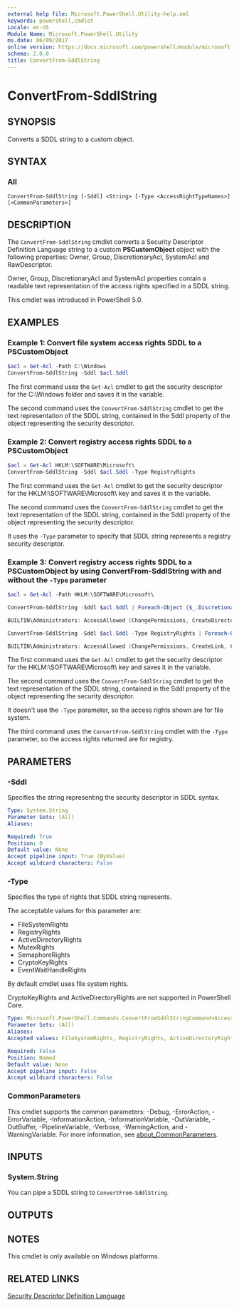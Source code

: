 ```yaml
---
external help file: Microsoft.PowerShell.Utility-help.xml
keywords: powershell,cmdlet
Locale: en-US
Module Name: Microsoft.PowerShell.Utility
ms.date: 06/09/2017
online version: https://docs.microsoft.com/powershell/module/microsoft.powershell.utility/convertfrom-sddlstring?view=powershell-7.1&WT.mc_id=ps-gethelp
schema: 2.0.0
title: ConvertFrom-SddlString
---
```

# ConvertFrom-SddlString

## SYNOPSIS
Converts a SDDL string to a custom object.

## SYNTAX

### All

```
ConvertFrom-SddlString [-Sddl] <String> [-Type <AccessRightTypeNames>] [<CommonParameters>]
```

## DESCRIPTION

The `ConvertFrom-SddlString` cmdlet converts a Security Descriptor Definition Language string to a
custom **PSCustomObject** object with the following properties: Owner, Group, DiscretionaryAcl,
SystemAcl and RawDescriptor.

Owner, Group, DiscretionaryAcl and SystemAcl properties contain a readable text representation of
the access rights specified in a SDDL string.

This cmdlet was introduced in PowerShell 5.0.

## EXAMPLES

### Example 1: Convert file system access rights SDDL to a PSCustomObject

```powershell
$acl = Get-Acl -Path C:\Windows
ConvertFrom-SddlString -Sddl $acl.Sddl
```

The first command uses the `Get-Acl` cmdlet to get the security descriptor for the C:\Windows folder
and saves it in the variable.

The second command uses the `ConvertFrom-SddlString` cmdlet to get the text representation of the
SDDL string, contained in the Sddl property of the object representing the security descriptor.

### Example 2: Convert registry access rights SDDL to a PSCustomObject

```powershell
$acl = Get-Acl HKLM:\SOFTWARE\Microsoft\
ConvertFrom-SddlString -Sddl $acl.Sddl -Type RegistryRights
```

The first command uses the `Get-Acl` cmdlet to get the security descriptor for the
HKLM:\SOFTWARE\Microsoft\ key and saves it in the variable.

The second command uses the `ConvertFrom-SddlString` cmdlet to get the text representation of the
SDDL string, contained in the Sddl property of the object representing the security descriptor.

It uses the `-Type` parameter to specify that SDDL string represents a registry security descriptor.

### Example 3: Convert registry access rights SDDL to a PSCustomObject by using ConvertFrom-SddlString with and without the `-Type` parameter

```powershell
$acl = Get-Acl -Path HKLM:\SOFTWARE\Microsoft\

ConvertFrom-SddlString -Sddl $acl.Sddl | Foreach-Object {$_.DiscretionaryAcl[0]}

BUILTIN\Administrators: AccessAllowed (ChangePermissions, CreateDirectories, Delete, ExecuteKey, FullControl, GenericExecute, GenericWrite, ListDirectory, ReadExtendedAttributes, ReadPermissions, TakeOwnership, Traverse, WriteData, WriteExtendedAttributes, WriteKey)

ConvertFrom-SddlString -Sddl $acl.Sddl -Type RegistryRights | Foreach-Object {$_.DiscretionaryAcl[0]}

BUILTIN\Administrators: AccessAllowed (ChangePermissions, CreateLink, CreateSubKey, Delete, EnumerateSubKeys, ExecuteKey, FullControl, GenericExecute, GenericWrite, Notify, QueryValues, ReadPermissions, SetValue, TakeOwnership, WriteKey)
```

The first command uses the `Get-Acl` cmdlet to get the security descriptor for the
HKLM:\SOFTWARE\Microsoft\ key and saves it in the variable.

The second command uses the `ConvertFrom-SddlString` cmdlet to get the text representation of the
SDDL string, contained in the Sddl property of the object representing the security descriptor.

It doesn't use the `-Type` parameter, so the access rights shown are for file system.

The third command uses the `ConvertFrom-SddlString` cmdlet with the `-Type` parameter, so the access
rights returned are for registry.

## PARAMETERS

### -Sddl

Specifies the string representing the security descriptor in SDDL syntax.

```yaml
Type: System.String
Parameter Sets: (All)
Aliases:

Required: True
Position: 0
Default value: None
Accept pipeline input: True (ByValue)
Accept wildcard characters: False
```

### -Type

Specifies the type of rights that SDDL string represents.

The acceptable values for this parameter are:

- FileSystemRights
- RegistryRights
- ActiveDirectoryRights
- MutexRights
- SemaphoreRights
- CryptoKeyRights
- EventWaitHandleRights

By default cmdlet uses file system rights.

CryptoKeyRights and ActiveDirectoryRights are not supported in PowerShell Core.

```yaml
Type: Microsoft.PowerShell.Commands.ConvertFromSddlStringCommand+AccessRightTypeNames
Parameter Sets: (All)
Aliases:
Accepted values: FileSystemRights, RegistryRights, ActiveDirectoryRights, MutexRights, SemaphoreRights, CryptoKeyRights, EventWaitHandleRights

Required: False
Position: Named
Default value: None
Accept pipeline input: False
Accept wildcard characters: False
```

### CommonParameters

This cmdlet supports the common parameters: -Debug, -ErrorAction, -ErrorVariable,
-InformationAction, -InformationVariable, -OutVariable, -OutBuffer, -PipelineVariable, -Verbose,
-WarningAction, and -WarningVariable. For more information, see
[about_CommonParameters](https://go.microsoft.com/fwlink/?LinkID=113216).

## INPUTS

### System.String

You can pipe a SDDL string to `ConvertFrom-SddlString`.

## OUTPUTS

## NOTES

This cmdlet is only available on Windows platforms.

## RELATED LINKS

[Security Descriptor Definition Language](/windows/win32/secauthz/security-descriptor-definition-language)

